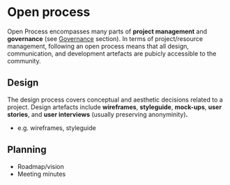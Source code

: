# Open process

Open Process encompasses many parts of **project management** and **governance** \(see [Governance](/open-and-participatory/governance.md) section\). In terms of project/resource management, following an open process means that all design, communication, and development artefacts are pubicly accessible to the community.

## Design

The design process covers conceptual and aesthetic decisions related to a project. Design artefacts include **wireframes**, **styleguide**, **mock-ups**, **user stories**, and **user interviews** \(usually preserving anonyminity\)**.**

* e.g. wireframes, styleguide

## Planning

* Roadmap/vision
* Meeting minutes

## 



